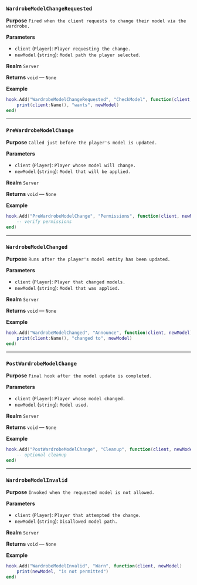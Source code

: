 ### `WardrobeModelChangeRequested`

**Purpose**
`Fired when the client requests to change their model via the wardrobe.`

**Parameters**

* `client` (`Player`): `Player requesting the change.`
* `newModel` (`string`): `Model path the player selected.`

**Realm**
`Server`

**Returns**
`void` — `None`

**Example**
```lua
hook.Add("WardrobeModelChangeRequested", "CheckModel", function(client, newModel)
    print(client:Name(), "wants", newModel)
end)
```

---

### `PreWardrobeModelChange`

**Purpose**
`Called just before the player's model is updated.`

**Parameters**

* `client` (`Player`): `Player whose model will change.`
* `newModel` (`string`): `Model that will be applied.`

**Realm**
`Server`

**Returns**
`void` — `None`

**Example**
```lua
hook.Add("PreWardrobeModelChange", "Permissions", function(client, newModel)
    -- verify permissions
end)
```

---

### `WardrobeModelChanged`

**Purpose**
`Runs after the player's model entity has been updated.`

**Parameters**

* `client` (`Player`): `Player that changed models.`
* `newModel` (`string`): `Model that was applied.`

**Realm**
`Server`

**Returns**
`void` — `None`

**Example**
```lua
hook.Add("WardrobeModelChanged", "Announce", function(client, newModel)
    print(client:Name(), "changed to", newModel)
end)
```

---

### `PostWardrobeModelChange`

**Purpose**
`Final hook after the model update is completed.`

**Parameters**

* `client` (`Player`): `Player whose model changed.`
* `newModel` (`string`): `Model used.`

**Realm**
`Server`

**Returns**
`void` — `None`

**Example**
```lua
hook.Add("PostWardrobeModelChange", "Cleanup", function(client, newModel)
    -- optional cleanup
end)
```

---

### `WardrobeModelInvalid`

**Purpose**
`Invoked when the requested model is not allowed.`

**Parameters**

* `client` (`Player`): `Player that attempted the change.`
* `newModel` (`string`): `Disallowed model path.`

**Realm**
`Server`

**Returns**
`void` — `None`

**Example**
```lua
hook.Add("WardrobeModelInvalid", "Warn", function(client, newModel)
    print(newModel, "is not permitted")
end)
```
